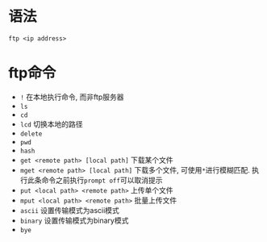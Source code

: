 # 语法
`ftp <ip address>`

# ftp命令
* `!` 在本地执行命令, 而非ftp服务器
* `ls`
* `cd`
* `lcd` 切换本地的路径
* `delete`
* `pwd`
* `hash`
* `get <remote path> [local path]` 下载某个文件
* `mget <remote path> [local path]` 下载多个文件, 可使用`*`进行模糊匹配. 执行此条命令之前执行`prompt off`可以取消提示
* `put <local path> <remote path>` 上传单个文件
* `mput <local path> <remote path>` 批量上传文件
* `ascii` 设置传输模式为ascii模式
* `binary` 设置传输模式为binary模式
* `bye`
